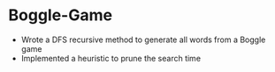# Boggle-Game
* Wrote a DFS recursive method to generate all words from a Boggle game
* Implemented a heuristic to prune the search time
